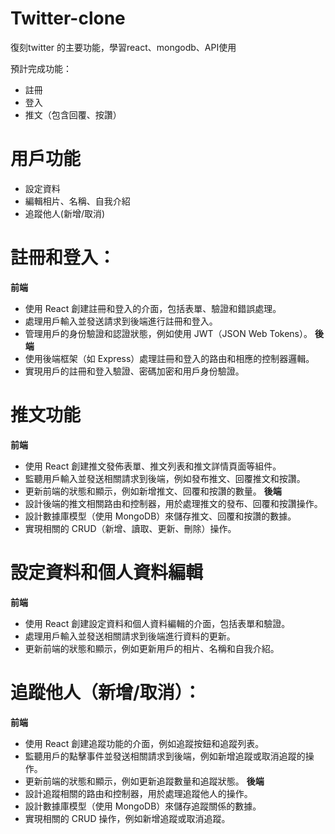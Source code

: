 # Twitter-clone
復刻twitter 的主要功能，學習react、mongodb、API使用

預計完成功能：
- 註冊
- 登入
- 推文（包含回覆、按讚）
# 用戶功能
- 設定資料
- 編輯相片、名稱、自我介紹
- 追蹤他人(新增/取消)

# 註冊和登入：

**前端**
- 使用 React 創建註冊和登入的介面，包括表單、驗證和錯誤處理。
- 處理用戶輸入並發送請求到後端進行註冊和登入。
- 管理用戶的身份驗證和認證狀態，例如使用 JWT（JSON Web Tokens）。
**後端**
- 使用後端框架（如 Express）處理註冊和登入的路由和相應的控制器邏輯。
- 實現用戶的註冊和登入驗證、密碼加密和用戶身份驗證。


# 推文功能
**前端**
- 使用 React 創建推文發佈表單、推文列表和推文詳情頁面等組件。
- 監聽用戶輸入並發送相關請求到後端，例如發布推文、回覆推文和按讚。
- 更新前端的狀態和顯示，例如新增推文、回覆和按讚的數量。
**後端**
- 設計後端的推文相關路由和控制器，用於處理推文的發布、回覆和按讚操作。
- 設計數據庫模型（使用 MongoDB）來儲存推文、回覆和按讚的數據。
- 實現相關的 CRUD（新增、讀取、更新、刪除）操作。

# 設定資料和個人資料編輯
**前端**
- 使用 React 創建設定資料和個人資料編輯的介面，包括表單和驗證。
- 處理用戶輸入並發送相關請求到後端進行資料的更新。
- 更新前端的狀態和顯示，例如更新用戶的相片、名稱和自我介紹。
  

# 追蹤他人（新增/取消）：
**前端**
- 使用 React 創建追蹤功能的介面，例如追蹤按鈕和追蹤列表。
- 監聽用戶的點擊事件並發送相關請求到後端，例如新增追蹤或取消追蹤的操作。
- 更新前端的狀態和顯示，例如更新追蹤數量和追蹤狀態。
**後端**
- 設計追蹤相關的路由和控制器，用於處理追蹤他人的操作。
- 設計數據庫模型（使用 MongoDB）來儲存追蹤關係的數據。
- 實現相關的 CRUD 操作，例如新增追蹤或取消追蹤。



